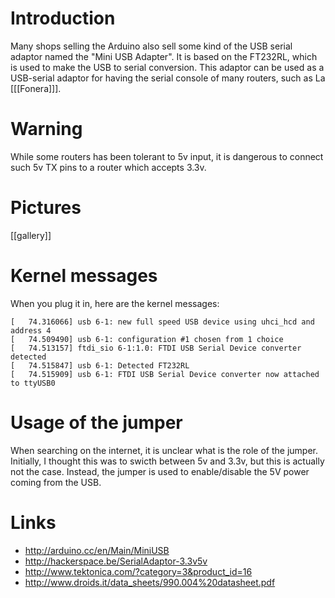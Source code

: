 # Introduction


Many shops selling the Arduino also sell some kind of the USB serial adaptor named the "Mini USB Adapter". It is based on the FT232RL, which is used to make the USB to serial conversion. This adaptor can be used as a USB-serial adaptor for having the serial console of many routers, such as La [[[Fonera]]].

# Warning


While some routers has been tolerant to 5v input, it is dangerous to connect such 5v TX pins to a router which accepts 3.3v.

# Pictures


[[gallery]]

# Kernel messages


When you plug it in, here are the kernel messages:


    [   74.316066] usb 6-1: new full speed USB device using uhci_hcd and address 4
    [   74.509490] usb 6-1: configuration #1 chosen from 1 choice
    [   74.513157] ftdi_sio 6-1:1.0: FTDI USB Serial Device converter detected
    [   74.515847] usb 6-1: Detected FT232RL
    [   74.515909] usb 6-1: FTDI USB Serial Device converter now attached to ttyUSB0


# Usage of the jumper


When searching on the internet, it is unclear what is the role of the jumper. Initially, I thought this was to swicth between 5v and 3.3v, but this is actually not the case. Instead, the jumper is used to enable/disable the 5V power coming from the USB.

# Links


* <http://arduino.cc/en/Main/MiniUSB>  
* <http://hackerspace.be/SerialAdaptor-3.3v5v>  
* <http://www.tektonica.com/?category=3&product_id=16>  
* <http://www.droids.it/data_sheets/990.004%20datasheet.pdf>  